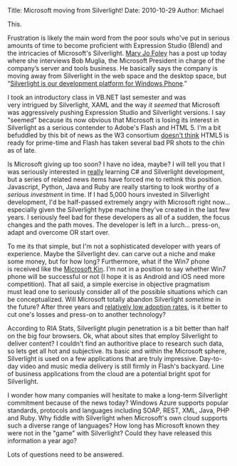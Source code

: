 Title: Microsoft moving from Silverlight!
Date: 2010-10-29
Author: Michael


This.

Frustration is likely the main word from the poor souls who've put in
serious amounts of time to become proficient with Expression Studio
(Blend) and the intricacies of Microsoft's Silverlight. [Mary Jo
Foley][] has a post up today where she interviews Bob Muglia, the
Microsoft President in charge of the company’s server and tools
business. He basically says the company is moving away from Silverlight
in the web space and the desktop space, but “[Silverlight is our
development platform for Windows Phone][].”

I took an introductory class in VB.NET last semester and was
very intrigued by Silverlight, XAML and the way *it seemed* that
Microsoft was aggressively pushing Expression Studio and Silverlight
versions. I say "seemed" because its now obvious that Microsoft is
losing its interest in Silverlight as a serious contender to Adobe's
Flash and HTML 5. I'm a bit befuddled by this bit of news as the W3
consortium [doesn't think][] HTML5 is ready for prime-time and Flash has
taken several bad PR shots to the chin as of late.

Is Microsoft giving up too soon? I have no idea, maybe? I will tell you
that I was seriously interested in [really][] learning C\# and
Silverlight development, but a series of related news items have forced
me to rethink this position. Javascript, Python, Java and Ruby are
really starting to look worthy of a *serious investmen*t in time. If I
had 5,000 hours invested in Silverlight development, I'd be half-passed
extremely angry with Microsoft right now... especially given the
Silverlight hype machine they've created in the last few years. I
seriously feel bad for these developers as all of a sudden, the focus
changes and the path moves. The developer is left in a lurch...
press-on, adapt and overcome OR start over.

To me its that simple, but I'm not a sophisticated developer with years
of experience. Maybe the Silverlight dev. can carve out a niche and make
some money, but for how long? Furthermore, what if the Win7 phone
is received like the [Microsoft Kin][]. I'm not in a position to say
whether Win7 phone will be successful or not (I hope it is as Android
and iOS need more competition). That all said, a
simple exercise in objective pragmatism must lead one to seriously
consider all of the possible situations which can be conceptualized.
Will Microsoft totally abandon Silverlight *sometime* in the future?
After three years and [relatively low adoption rates][], is it better to
cut one's losses and press-on to another technology?

According to RIA Stats, Silverlight plugin penetration is a bit better
than half on the big four browsers. Ok, what about sites that employ
Silverlight to deliver content? I couldn't find an authoritive place to
research such data, so lets get all hot and subjective. Its basic and
within the Microsoft sphere, Silverlight is used on a few applications
that are truly impressive. Day-to-day video and music media delivery is
still firmly in Flash's backyard. Line of business applications from the
cloud are a potential bright spot for Silverlight.

I wonder how many companies will hesitate to make a long-term
Silverlight commitment because of the news today? Windows Azure supports
popular standards, protocols and languages including SOAP, REST, XML,
Java, PHP and Ruby. Why fiddle with Silverlight when Microsoft's own
cloud supports such a diverse range of languages? How long has Microsoft
known they were not in the "game" with Silverlight? Could they have
released this information a year ago?

Lots of questions need to be answered.

  [Mary Jo Foley]: http://www.zdnet.com/blog/microsoft/microsoft-our-strategy-with-silverlight-has-shifted/7834
  [Silverlight is our development platform for Windows Phone]: http://www.zdnet.com/blog/microsoft/microsofts-new-pitch-every-net-developer-just-became-a-windows-phone-developer/5316
  [doesn't think]: http://www.infoworld.com/d/developer-world/w3c-hold-html5-in-websites-041?page=0,1
  [really]: http://caffeineindustries.com/?p=74
  [Microsoft Kin]: http://www.engadget.com/2010/06/30/microsoft-kin-is-dead/
  [relatively low adoption rates]: http://www.riastats.com,
